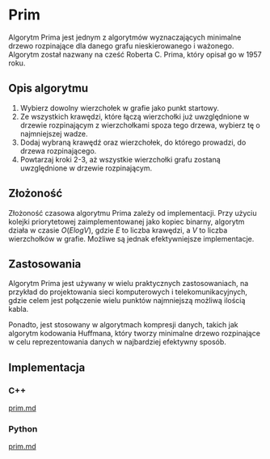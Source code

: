 # Prim

Algorytm Prima jest jednym z algorytmów wyznaczających minimalne drzewo rozpinające dla danego grafu nieskierowanego i ważonego. Algorytm został nazwany na cześć Roberta C. Prima, który opisał go w 1957 roku.

## Opis algorytmu

1. Wybierz dowolny wierzchołek w grafie jako punkt startowy.
2. Ze wszystkich krawędzi, które łączą wierzchołki już uwzględnione w drzewie rozpinającym z wierzchołkami spoza tego drzewa, wybierz tę o najmniejszej wadze.
3. Dodaj wybraną krawędź oraz wierzchołek, do którego prowadzi, do drzewa rozpinającego.
4. Powtarzaj kroki 2-3, aż wszystkie wierzchołki grafu zostaną uwzględnione w drzewie rozpinającym.

## Złożoność

Złożoność czasowa algorytmu Prima zależy od implementacji. Przy użyciu kolejki priorytetowej zaimplementowanej jako kopiec binarny, algorytm działa w czasie $O(E log V)$, gdzie $E$ to liczba krawędzi, a $V$ to liczba wierzchołków w grafie. Możliwe są jednak efektywniejsze implementacje.

## Zastosowania

Algorytm Prima jest używany w wielu praktycznych zastosowaniach, na przykład do projektowania sieci komputerowych i telekomunikacyjnych, gdzie celem jest połączenie wielu punktów najmniejszą możliwą ilością kabla.

Ponadto, jest stosowany w algorytmach kompresji danych, takich jak algorytm kodowania Huffmana, który tworzy minimalne drzewo rozpinające w celu reprezentowania danych w najbardziej efektywny sposób.

## Implementacja

### C++


[prim.md](../../programming/c++/algorithms/graphs/prim.md)


### Python


[prim.md](../../programming/python/algorithms/graphs/prim.md)

